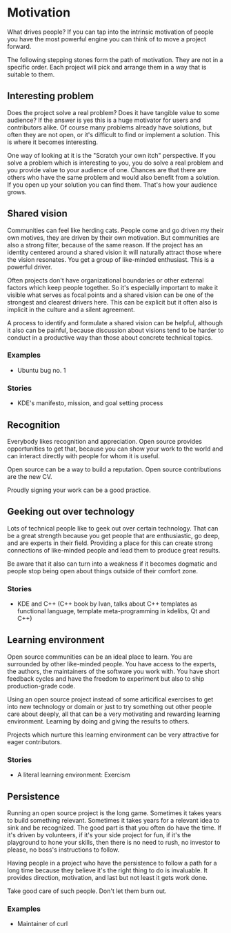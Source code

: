# Motivation

What drives people? If you can tap into the intrinsic motivation of people you have the most powerful engine you can think of to move a project forward.

The following stepping stones form the path of motivation. They are not in a specific order. Each project will pick and arrange them in a way that is suitable to them.


## Interesting problem

Does the project solve a real problem? Does it have tangible value to some audience? If the answer is yes this is a huge motivator for users and contributors alike. Of course many problems already have solutions, but often they are not open, or it's difficult to find or implement a solution. This is where it becomes interesting.

One way of looking at it is the "Scratch your own itch" perspective. If you solve a problem which is interesting to you, you do solve a real problem and you provide value to your audience of one. Chances are that there are others who have the same problem and would also benefit from a solution. If you open up your solution you can find them. That's how your audience grows.


## Shared vision

Communities can feel like herding cats. People come and go driven my their own motives, they are driven by their own motivation. But communities are also a strong filter, because of the same reason. If the project has an identity centered around a shared vision it will naturally attract those where the vision resonates. You get a group of like-minded enthusiast. This is a powerful driver.

Often projects don't have organizational boundaries or other external factors which keep people together. So it's especially important to make it visible what serves as focal points and a shared vision can be one of the strongest and clearest drivers here. This can be explicit but it often also is implicit in the culture and a silent agreement.

A process to identify and formulate a shared vision can be helpful, although it also can be painful, because discussion about visions tend to be harder to conduct in a productive way than those about concrete technical topics.

### Examples

* Ubuntu bug no. 1

### Stories

* KDE's manifesto, mission, and goal setting process


## Recognition

Everybody likes recognition and appreciation. Open source provides opportunities to get that, because you can show your work to the world and can interact directly with people for whom it is useful.

Open source can be a way to build a reputation. Open source contributions are the new CV.

Proudly signing your work can be a good practice.


## Geeking out over technology

Lots of technical people like to geek out over certain technology. That can be a great strength because you get people that are enthusiastic, go deep, and are experts in their field. Providing a place for this can create strong connections of like-minded people and lead them to produce great results.

Be aware that it also can turn into a weakness if it becomes dogmatic and people stop being open about things outside of their comfort zone.

### Stories

* KDE and C++ (C++ book by Ivan, talks about C++ templates as functional language, template meta-programming in kdelibs, Qt and C++)


## Learning environment

Open source communities can be an ideal place to learn. You are surrounded by other like-minded people. You have access to the experts, the authors, the maintainers of the software you work with. You have short feedback cycles and have the freedom to experiment but also to ship production-grade code.

Using an open source project instead of some articifical exercises to get into new technology or domain or just to try something out other people care about deeply, all that can be a very motivating and rewarding learning environment. Learning by doing and giving the results to others.

Projects which nurture this learning environment can be very attractive for eager contributors.

### Stories

* A literal learning environment: Exercism


## Persistence

Running an open source project is the long game. Sometimes it takes years to build something relevant. Sometimes it takes years for a relevant idea to sink and be recognized. The good part is that you often do have the time. If it's driven by volunteers, if it's your side project for fun, if it's the playground to hone your skills, then there is no need to rush, no investor to please, no boss's instructions to follow.

Having people in a project who have the persistence to follow a path for a long time because they believe it's the right thing to do is invaluable. It provides direction, motivation, and last but not least it gets work done.

Take good care of such people. Don't let them burn out.

### Examples

* Maintainer of curl

